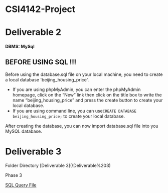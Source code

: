 # CSI4142-Project

# Deliverable 2
#### DBMS: MySql

## BEFORE USING SQL !!!

Before using the database.sql file on your local machine, you need to create a local database 'beijing_housing_price'.

- If you are using phpMyAdmin, you can enter the phpMyAdmin homepage, click on the “New” link then
  click on the title box to write the name “beijing_housing_price” and press the create button to
  create your local database.
- If you are using command line, you can use`CREATE DATABASE beijing_housing_price;` to create your local database.

After creating the database, you can now import database.sql file into you MySQL database.

# Deliverable 3 
Folder Directory [Deliverable 3](\Deliverable%203\)

Phase 3

[SQL Query File](\Deliverable%203\sql.sql)
